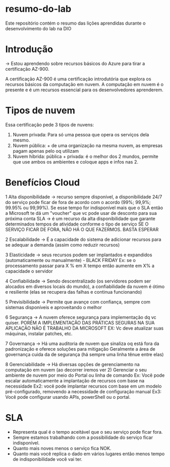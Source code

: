 # resumo-do-lab
Este repositório contém o resumo das lições aprendidas durante o desenvolvimento do lab na DIO

# Introdução
-> Estou aprendendo sobre recursos básicos do Azure para tirar a certificação AZ-900.

A certificação AZ-900 é uma certificação introdutória que explora os recursos básicos da computação em nuvem. A computação em nuvem é o presente e é um recursos essencial para os desenvolvedores aprenderem.

# Tipos de nuvem
Essa certificação pede 3 tipos de nuvens:
1. Nuvem privada: Para só uma pessoa que opera os serviços dela mesmo.
2. Nuvem pública: + de uma organização na mesma nuvem, as empresas pagam apenas pelo oq utilizam
3. Nuvem híbrida: pública + privada: é o melhor dos 2 mundos, permite que use ambos os ambientes e coloque apps e infos nas 2.

# Benefícios Cloud
1 Alta disponibilidade ->
recurso sempre disponível, a disponibilidade 24/7 do serviço pode ficar de fora de acordo com o acordo (99%; 99,9%; 99.95% ou 99,99%). Se esse tempo for indisponível mais que o SLA então a Microsoft te dá um "voucher" que vc pode usar de desconto para sua próxima conta
SLA -> é um recurso da alta disponibilidade que garante determinados tempos de atividade conforme o tipo de serviço
SE O SERVIÇO FICAR DE FORA, NÃO HÁ O QUE FAZERMOS. BASTA ESPERAR

2 Escalabilidade ->
É a capacidade do sistema de adicionar recursos para se adequar a demanda (assim como reduzir recursos)

3 Elasticidade -> 
seus recursos podem ser implantados e expandidos (automaticamente ou manualmente) - BLACK FRIDAY
Ex: se o processamento passar para X % em X tempo então aumente em X% a capacidade o servidor

4 Confiabilidade ->
Sendo descentralizado (os servidores podem ser alocados em diversos locais do mundo), a confiabilidade da nuvem é ótimo e resiliente (elas se recupera das falhas e continua funcionando)

5 Previsibilidade -> 
Permite que avançe com confiança, sempre com sistemas disponíveis e aproveitando o melhor

6 Segurança -> 
A nuvem oferece segurança para implementação dq vc quiser. PORÉM A IMPLEMENTAÇÃO DAS PRÁTICAS SEGURAS NA SUA APLICAÇÃO NÃO É TRABALHO DA MICROSOFT
EX: Vc deve atualizar suas máquinas, instalar patches, etc.

7 Governança -> 
Há uma auditoria de nuvem que sinaliza oq está fora da padronização e oferece soluções para mitigação
Geralmente a área de governança cuida da de segurança (há sempre uma linha tênue entre elas)

8 Gerenciabilidade -> Há diversas opções de gerenciamento na computação em nuvem (ao decorrer iremos ver 2)
Gerenciar o seu ambiente de nuvem por meio do Portal ou linha de comando
Ex: Você pode escalar automaticamente a implantação de recursos com base na necessidade
Ex2: você pode implantar recursos com base em um modelo pré-configurado, removendo a necessidade de configuração manual
Ex3: Você pode configurar usando APIs, powerShell ou o portal.

# SLA
-	Representa qual é o tempo aceitável que o seu serviço pode ficar fora.
-	Sempre estamos trabalhando com a possibilidade do serviço ficar indisponível. 
-	Quanto mais noves menos o serviço fica NOK.
-	Quanto mais você replica o dado em vários lugares então menos tempo de indisponibilidade você vai ter.



